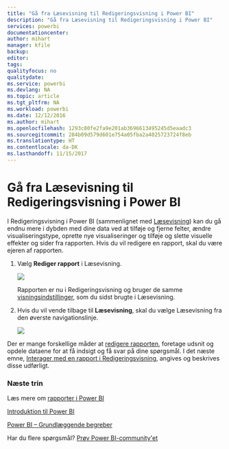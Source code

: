 ```yaml
---
title: "Gå fra Læsevisning til Redigeringsvisning i Power BI"
description: "Gå fra Læsevisning til Redigeringsvisning i Power BI"
services: powerbi
documentationcenter: 
author: mihart
manager: kfile
backup: 
editor: 
tags: 
qualityfocus: no
qualitydate: 
ms.service: powerbi
ms.devlang: NA
ms.topic: article
ms.tgt_pltfrm: NA
ms.workload: powerbi
ms.date: 12/12/2016
ms.author: mihart
ms.openlocfilehash: 1293c80fe2fa9e201ab3696613495245d5eaadc3
ms.sourcegitcommit: 284b09d579d601e754a05fba2a4025723724f8eb
ms.translationtype: HT
ms.contentlocale: da-DK
ms.lasthandoff: 11/15/2017
---
```

# <a name="go-from-reading-view-to-editing-view-in-power-bi"></a>Gå fra Læsevisning til Redigeringsvisning i Power BI
I Redigeringsvisning i Power BI (sammenlignet med [Læsevisning](service-interact-with-a-report-in-reading-view.md)) kan du gå endnu mere i dybden med dine data ved at tilføje og fjerne felter, ændre visualiseringstype, oprette nye visualiseringer og tilføje og slette visuelle effekter og sider fra rapporten.  Hvis du vil redigere en rapport, skal du være ejeren af rapporten.

1. Vælg **Rediger rapport** i Læsevisning. 
   
   ![](media/service-reading-view-and-editing-view/editreportnew.png)
   
   Rapporten er nu i Redigeringsvisning og bruger de samme [visningsindstillinger](power-bi-report-display-settings.md), som du sidst brugte i Læsevisning.
2. Hvis du vil vende tilbage til **Læsevisning**, skal du vælge Læsevisning fra den øverste navigationslinje.
   
    ![](media/service-reading-view-and-editing-view/readingviewreturnnew.png)

Der er mange forskellige måder at [redigere rapporten](service-interact-with-a-report-in-editing-view.md), foretage udsnit og opdele dataene for at få indsigt og få svar på dine spørgsmål.  I det næste emne, [Interager med en rapport i Redigeringsvisning](service-interact-with-a-report-in-editing-view.md), angives og beskrives disse udførligt.

### <a name="next-steps"></a>Næste trin
Læs mere om [rapporter i Power BI](service-reports.md)

[Introduktion til Power BI](service-get-started.md)

[Power BI – Grundlæggende begreber](service-basic-concepts.md) 

Har du flere spørgsmål? [Prøv Power BI-community'et](http://community.powerbi.com/) 

